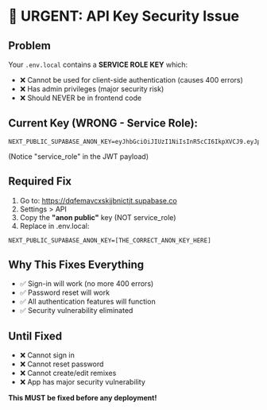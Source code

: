 # 🚨 URGENT: API Key Security Issue

## Problem
Your `.env.local` contains a **SERVICE ROLE KEY** which:
- ❌ Cannot be used for client-side authentication (causes 400 errors)
- ❌ Has admin privileges (major security risk)
- ❌ Should NEVER be in frontend code

## Current Key (WRONG - Service Role):
```
NEXT_PUBLIC_SUPABASE_ANON_KEY=eyJhbGciOiJIUzI1NiIsInR5cCI6IkpXVCJ9.eyJpc3MiOiJzdXBhYmFzZSIsInJlZiI6ImRxZmVtYXZjeHNrampibmljdGp0Iiwicm9sZSI6InNlcnZpY2Vfcm9sZSIsImlhdCI6MTc0NzE4ODA0NiwiZXhwIjoyMDYyNzY0MDQ2fQ.sEYB5YiUtzl8ARfxnELUW3PbKiDBb76HRLMYMYpBeao
```
(Notice "service_role" in the JWT payload)

## Required Fix
1. Go to: https://dqfemavcxskjjbnictjt.supabase.co
2. Settings > API
3. Copy the **"anon public"** key (NOT service_role)
4. Replace in .env.local:

```
NEXT_PUBLIC_SUPABASE_ANON_KEY=[THE_CORRECT_ANON_KEY_HERE]
```

## Why This Fixes Everything
- ✅ Sign-in will work (no more 400 errors)
- ✅ Password reset will work
- ✅ All authentication features will function
- ✅ Security vulnerability eliminated

## Until Fixed
- ❌ Cannot sign in
- ❌ Cannot reset password  
- ❌ Cannot create/edit remixes
- ❌ App has major security vulnerability

**This MUST be fixed before any deployment!**
